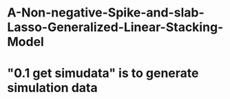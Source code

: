 # A-Non-negative-Spike-and-slab-Lasso-Generalized-Linear-Stacking-Model
# "0.1 get simudata" is to generate simulation data
# 
